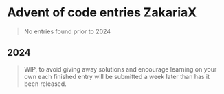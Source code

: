 # Advent of code entries ZakariaX
> No entries found prior to 2024

## 2024
> WIP, to avoid giving away solutions and encourage learning on your own each finished entry will be submitted a week later than has it been released.